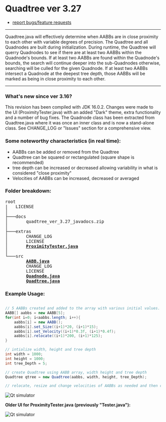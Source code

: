 # Quadtree ver 3.27

- <a href="mailto:ajf.digitals@gmail.com">report bugs/feature requests</a>

---

Quadtree.java will effectively determine when AABBs are in close proximity to each other with variable degrees of precision. The Quadtree and all Quadnodes are built during initialization. During runtime, the Quadtree will querry Quadnodes to see if there are at least two AABBs within the Quadnode's bounds. If at least two AABBs are found within the Quadnode's bounds, the search will continue deeper into the sub-Quadnodes otherwise, searching will be culled for the given Quadnode. If at least two AABBs intersect a Quadnode at the deepest tree depth, those AABBs will be marked as being in close proximity to each other.

---

### What's new since ver 3.16?
This revision has been compiled with JDK 16.0.2. Changes were made to the UI (ProximityTester.java) with an added "Dark" theme, extra functionality and a number of bug fixes. The Quadnode class has been extracted from Quadtree.java where it was once an inner class and is now a stand-alone class. See CHANGE_LOG or "Issues" section for a comprehensive view.
    
### Some noteworthy characteristics (in real time):
- AABBs can be added or removed from the Quadtree
- Quadtree can be squared or rectangulated (square shape is recommended)
- tree depth can be increased or decreased allowing variability in what is considered "close proximity"
- Velocities of AABBs can be increased, decreased or averaged

### Folder breakdown:

<pre>
root
|   LICENSE
│
├───docs
│       quadtree_ver_3.27_javadocs.zip
│
├───extras
│       CHANGE_LOG
│       LICENSE
│       <ins><b>ProximityTester.java</b></ins>
│
└───src
        <ins><b>AABB.java</b></ins>
        CHANGE_LOG
        LICENSE
        <ins><b>Quadnode.java</b></ins>
        <ins><b>Quadtree.java</b></ins>
</pre>

### Example Usage:
```java

// 5 AABBs created and added to the array with various initial values.
AABB[] aabbs = new AABB[5];
for(int i=0; i<aabbs.length; i++){
    aabbs[i] = new AABB();
    aabbs[i].set_Size((i+1)*20, (i+1)*15);
    aabbs[i].set_Velocity((i+1)*0.3f, (i+1)*0.4f);
    aabbs[i].relocate((i+1)*200, (i+1)*125);
}

// intialize width, height and tree depth
int width = 1000;
int height = 1000;
int tree_Depth = 5;

// create Quadtree using AABB array, width height and tree depth
Quadtree qtree = new Quadtree(aabbs, width, height, tree_Depth);

// relocate, resize and change velocities of AABBs as needed and then call qtree.update();
```
![Qt simulator](https://github.com/digitalAJF/Images/blob/master/Quadtree/qt.png)

<b>Older UI for ProximityTester.java (previously "Tester.java"):</b>

![Qt simulator](https://github.com/digitalAJF/Images/blob/master/Quadtree/ui_old.png)

